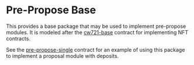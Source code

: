 # Pre-Propose Base

This provides a base package that may be used to implement pre-propose
modules. It is modeled after the
[cw721-base](https://github.com/CosmWasm/cw-nfts/tree/27ffdc6c24c2d173be6c677d04bec1420191184d/contracts/cw721-base)
contract for implementing NFT contracts.

See the
[pre-propose-single](../../contracts/pre-propose/cwd-pre-propose-single)
contract for an example of using this package to implement a proposal
module with deposits.
